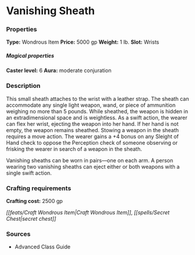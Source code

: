 ﻿---
Title: "Vanishing Sheath"
Type: "Wondrous Item"
Price: "5000 gp"
Weight: "1 lb."
Slot: "Wrists"
Caster level: "6"
Aura: "moderate conjuration"
Description: |
  "This small sheath attaches to the wrist with a leather strap. The sheath can accommodate any single light weapon, wand, or piece of ammunition weighing no more than 5 pounds. While sheathed, the weapon is hidden in an extradimensional space and is weightless. As a swift action, the wearer can flex her wrist, ejecting the weapon into her hand. If her hand is not empty, the weapon remains sheathed. Stowing a weapon in the sheath requires a move action. The wearer gains a +4 bonus on any Sleight of Hand check to oppose the Perception check of someone observing or frisking the wearer in search of a weapon in the sheath.
  Vanishing sheaths can be worn in pairs—one on each arm. A person wearing two vanishing sheaths can eject either or both weapons with a single swift action."
Crafting cost: "2500 gp"
Sources: "['Advanced Class Guide']"
---

# Vanishing Sheath

### Properties

**Type:** Wondrous Item **Price:** 5000 gp **Weight:** 1 lb. **Slot:** Wrists

##### Magical properties

**Caster level:** 6 **Aura:** moderate conjuration

### Description

This small sheath attaches to the wrist with a leather strap. The sheath can accommodate any single light weapon, wand, or piece of ammunition weighing no more than 5 pounds. While sheathed, the weapon is hidden in an extradimensional space and is weightless. As a swift action, the wearer can flex her wrist, ejecting the weapon into her hand. If her hand is not empty, the weapon remains sheathed. Stowing a weapon in the sheath requires a move action. The wearer gains a +4 bonus on any Sleight of Hand check to oppose the Perception check of someone observing or frisking the wearer in search of a weapon in the sheath.

Vanishing sheaths can be worn in pairs—one on each arm. A person wearing two vanishing sheaths can eject either or both weapons with a single swift action.

### Crafting requirements

**Crafting cost:** 2500 gp

_[[feats/Craft Wondrous Item|Craft Wondrous Item]]_, _[[spells/Secret Chest|secret chest]]_

### Sources

* Advanced Class Guide